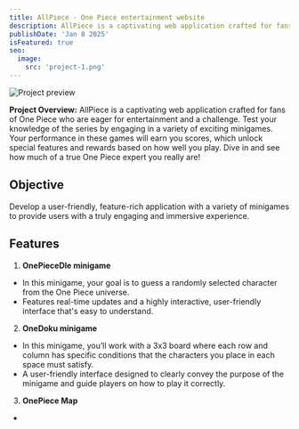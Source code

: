 ```yaml
---
title: AllPiece - One Piece entertainment website
description: AllPiece is a captivating web application crafted for fans of One Piece who are eager for entertainment and a challenge.
publishDate: 'Jan 8 2025'
isFeatured: true
seo:
  image:
    src: 'project-1.png'
---
```


![Project preview](/project-1.png)

**Project Overview:**
AllPiece is a captivating web application crafted for fans of One Piece who are eager for entertainment and a challenge. Test your knowledge of the series by engaging in a variety of exciting minigames. Your performance in these games will earn you scores, which unlock special features and rewards based on how well you play. Dive in and see how much of a true One Piece expert you really are!

## Objective

Develop a user-friendly, feature-rich application with a variety of minigames to provide users with a truly engaging and immersive experience.

## Features

1. **OnePieceDle minigame**

- In this minigame, your goal is to guess a randomly selected character from the One Piece universe.
- Features real-time updates and a highly interactive, user-friendly interface that's easy to understand.

2. **OneDoku minigame**

- In this minigame, you’ll work with a 3x3 board where each row and column has specific conditions that the characters you place in each space must satisfy.
- A user-friendly interface designed to clearly convey the purpose of the minigame and guide players on how to play it correctly.

3. **OnePiece Map**

-